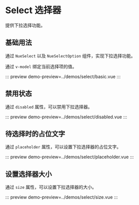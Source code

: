 # Select 选择器

提供下拉选择功能。

## 基础用法

通过 `NueSelect` 以及 `NueSelectOption` 组件，实现下拉选择功能。

通过 `v-model` 绑定当前选择项的值。

::: preview
demo-preview=../demos/select/basic.vue
:::

## 禁用状态

通过 `disabled` 属性，可以禁用下拉选择器。

::: preview
demo-preview=../demos/select/disabled.vue
:::

## 待选择时的占位文字

通过 `placeholder` 属性，可以设置下拉选择器的占位文字。

::: preview
demo-preview=../demos/select/placeholder.vue
:::

## 设置选择器大小

通过 `size` 属性，可以设置下拉选择器的大小。

::: preview
demo-preview=../demos/select/size.vue
:::
